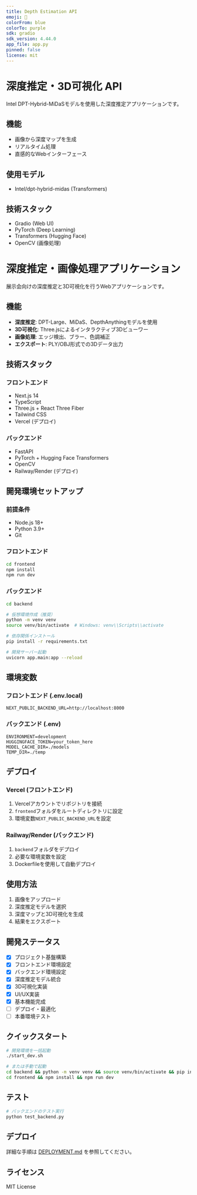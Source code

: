 ```yaml
---
title: Depth Estimation API
emoji: 🌊
colorFrom: blue
colorTo: purple
sdk: gradio
sdk_version: 4.44.0
app_file: app.py
pinned: false
license: mit
---
```


# 深度推定・3D可視化 API

Intel DPT-Hybrid-MiDaSモデルを使用した深度推定アプリケーションです。

## 機能
- 画像から深度マップを生成
- リアルタイム処理
- 直感的なWebインターフェース

## 使用モデル
- Intel/dpt-hybrid-midas (Transformers)

## 技術スタック
- Gradio (Web UI)
- PyTorch (Deep Learning)
- Transformers (Hugging Face)
- OpenCV (画像処理)

# 深度推定・画像処理アプリケーション

展示会向けの深度推定と3D可視化を行うWebアプリケーションです。

## 機能

- **深度推定**: DPT-Large、MiDaS、DepthAnythingモデルを使用
- **3D可視化**: Three.jsによるインタラクティブ3Dビューワー
- **画像処理**: エッジ検出、ブラー、色調補正
- **エクスポート**: PLY/OBJ形式での3Dデータ出力

## 技術スタック

### フロントエンド
- Next.js 14
- TypeScript
- Three.js + React Three Fiber
- Tailwind CSS
- Vercel (デプロイ)

### バックエンド
- FastAPI
- PyTorch + Hugging Face Transformers
- OpenCV
- Railway/Render (デプロイ)

## 開発環境セットアップ

### 前提条件
- Node.js 18+
- Python 3.9+
- Git

### フロントエンド

```bash
cd frontend
npm install
npm run dev
```

### バックエンド

```bash
cd backend

# 仮想環境作成（推奨）
python -m venv venv
source venv/bin/activate  # Windows: venv\\Scripts\\activate

# 依存関係インストール
pip install -r requirements.txt

# 開発サーバー起動
uvicorn app.main:app --reload
```

## 環境変数

### フロントエンド (.env.local)
```
NEXT_PUBLIC_BACKEND_URL=http://localhost:8000
```

### バックエンド (.env)
```
ENVIRONMENT=development
HUGGINGFACE_TOKEN=your_token_here
MODEL_CACHE_DIR=./models
TEMP_DIR=./temp
```

## デプロイ

### Vercel (フロントエンド)
1. Vercelアカウントでリポジトリを接続
2. `frontend`フォルダをルートディレクトリに設定
3. 環境変数`NEXT_PUBLIC_BACKEND_URL`を設定

### Railway/Render (バックエンド)
1. `backend`フォルダをデプロイ
2. 必要な環境変数を設定
3. Dockerfileを使用して自動デプロイ

## 使用方法

1. 画像をアップロード
2. 深度推定モデルを選択
3. 深度マップと3D可視化を生成
4. 結果をエクスポート

## 開発ステータス

- [x] プロジェクト基盤構築
- [x] フロントエンド環境設定
- [x] バックエンド環境設定
- [x] 深度推定モデル統合
- [x] 3D可視化実装
- [x] UI/UX実装
- [x] 基本機能完成
- [ ] デプロイ・最適化
- [ ] 本番環境テスト

## クイックスタート

```bash
# 開発環境を一括起動
./start_dev.sh

# または手動で起動
cd backend && python -m venv venv && source venv/bin/activate && pip install -r requirements.txt && uvicorn app.main:app --reload &
cd frontend && npm install && npm run dev
```

## テスト

```bash
# バックエンドのテスト実行
python test_backend.py
```

## デプロイ

詳細な手順は [DEPLOYMENT.md](./DEPLOYMENT.md) を参照してください。

## ライセンス

MIT License